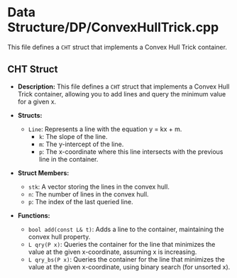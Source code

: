 # Data Structure/DP/ConvexHullTrick.cpp

This file defines a `CHT` struct that implements a Convex Hull Trick container.

## CHT Struct

*   **Description:** This file defines a `CHT` struct that implements a Convex Hull Trick container, allowing you to add lines and query the minimum value for a given x.

*   **Structs:**
    *   `Line`: Represents a line with the equation y = kx + m.
        *   `k`: The slope of the line.
        *   `m`: The y-intercept of the line.
        *   `p`: The x-coordinate where this line intersects with the previous line in the container.

*   **Struct Members:**
    *   `stk`: A vector storing the lines in the convex hull.
    *   `n`: The number of lines in the convex hull.
    *   `p`: The index of the last queried line.

*   **Functions:**
    *   `bool add(const L& t)`: Adds a line to the container, maintaining the convex hull property.
    *   `L qry(P x)`: Queries the container for the line that minimizes the value at the given x-coordinate, assuming x is increasing.
    *   `L qry_bs(P x)`: Queries the container for the line that minimizes the value at the given x-coordinate, using binary search (for unsorted x).
